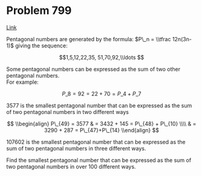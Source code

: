 # Problem 799

[Link](https://projecteuler.net/problem=799)

Pentagonal numbers are generated by the formula: $P\_n = \\tfrac 12n(3n-1)$ giving the sequence: 

$$1,5,12,22,35, 51,70,92,\\ldots $$

Some pentagonal numbers can be expressed as the sum of two other pentagonal numbers.  
For example: 

$$P\_8 = 92 = 22 + 70 = P\_4 + P\_7$$

$3577$ is the smallest pentagonal number that can be expressed as the sum of two pentagonal numbers in two different ways 

$$ \\begin{align} P\_{49} = 3577 & = 3432 + 145 = P\_{48} + P\_{10} \\\\ & = 3290 + 287 = P\_{47}+P\_{14} \\end{align} $$

$107602$ is the smallest pentagonal number that can be expressed as the sum of two pentagonal numbers in three different ways. 

Find the smallest pentagonal number that can be expressed as the sum of two pentagonal numbers in over $100$ different ways.
